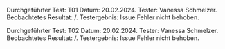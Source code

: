 Durchgeführter Test: T01
Datum: 20.02.2024.
Tester: Vanessa Schmelzer.
Beobachtetes Resultat: /.
Testergebnis: Issue Fehler nicht behoben.

Durchgeführter Test: T02
Datum: 20.02.2024.
Tester: Vanessa Schmelzer.
Beobachtetes Resultat: /.
Testergebnis: Issue Fehler nicht behoben.